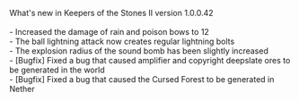 What's new in Keepers of the Stones II version 1.0.0.42<br/>
<br />- Increased the damage of rain and poison bows to 12
<br />- The ball lightning attack now creates regular lightning bolts
<br />- The explosion radius of the sound bomb has been slightly increased
<br />- [Bugfix] Fixed a bug that caused amplifier and copyright deepslate ores to be generated in the world
<br />- [Bugfix] Fixed a bug that caused the Cursed Forest to be generated in Nether